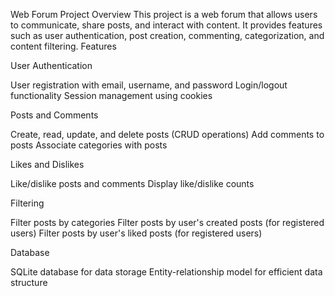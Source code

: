 Web Forum Project
Overview
This project is a web forum that allows users to communicate, share posts, and interact with content. It provides features such as user authentication, post creation, commenting, categorization, and content filtering.
Features

User Authentication

User registration with email, username, and password
Login/logout functionality
Session management using cookies

Posts and Comments

Create, read, update, and delete posts (CRUD operations)
Add comments to posts
Associate categories with posts

Likes and Dislikes

Like/dislike posts and comments
Display like/dislike counts

Filtering

Filter posts by categories
Filter posts by user's created posts (for registered users)
Filter posts by user's liked posts (for registered users)

Database

SQLite database for data storage
Entity-relationship model for efficient data structure
